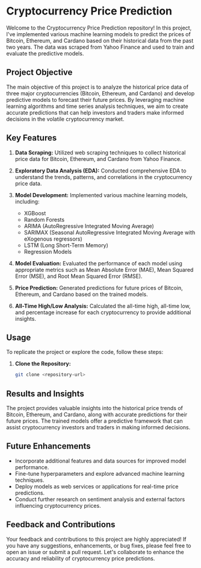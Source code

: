 # Cryptocurrency Price Prediction

Welcome to the Cryptocurrency Price Prediction repository! In this project, I've implemented various machine learning models to predict the prices of Bitcoin, Ethereum, and Cardano based on their historical data from the past two years. The data was scraped from Yahoo Finance and used to train and evaluate the predictive models.

## Project Objective

The main objective of this project is to analyze the historical price data of three major cryptocurrencies (Bitcoin, Ethereum, and Cardano) and develop predictive models to forecast their future prices. By leveraging machine learning algorithms and time series analysis techniques, we aim to create accurate predictions that can help investors and traders make informed decisions in the volatile cryptocurrency market.

## Key Features

1. **Data Scraping:** Utilized web scraping techniques to collect historical price data for Bitcoin, Ethereum, and Cardano from Yahoo Finance.

2. **Exploratory Data Analysis (EDA):** Conducted comprehensive EDA to understand the trends, patterns, and correlations in the cryptocurrency price data.

3. **Model Development:** Implemented various machine learning models, including:
   - XGBoost
   - Random Forests
   - ARIMA (AutoRegressive Integrated Moving Average)
   - SARIMAX (Seasonal AutoRegressive Integrated Moving Average with eXogenous regressors)
   - LSTM (Long Short-Term Memory)
   - Regression Models

4. **Model Evaluation:** Evaluated the performance of each model using appropriate metrics such as Mean Absolute Error (MAE), Mean Squared Error (MSE), and Root Mean Squared Error (RMSE).

5. **Price Prediction:** Generated predictions for future prices of Bitcoin, Ethereum, and Cardano based on the trained models.

6. **All-Time High/Low Analysis:** Calculated the all-time high, all-time low, and percentage increase for each cryptocurrency to provide additional insights.

## Usage

To replicate the project or explore the code, follow these steps:

1. **Clone the Repository:**
   ```bash
   git clone <repository-url>
   ```

## Results and Insights

The project provides valuable insights into the historical price trends of Bitcoin, Ethereum, and Cardano, along with accurate predictions for their future prices. The trained models offer a predictive framework that can assist cryptocurrency investors and traders in making informed decisions.

## Future Enhancements

- Incorporate additional features and data sources for improved model performance.
- Fine-tune hyperparameters and explore advanced machine learning techniques.
- Deploy models as web services or applications for real-time price predictions.
- Conduct further research on sentiment analysis and external factors influencing cryptocurrency prices.

## Feedback and Contributions

Your feedback and contributions to this project are highly appreciated! If you have any suggestions, enhancements, or bug fixes, please feel free to open an issue or submit a pull request. Let's collaborate to enhance the accuracy and reliability of cryptocurrency price predictions.
